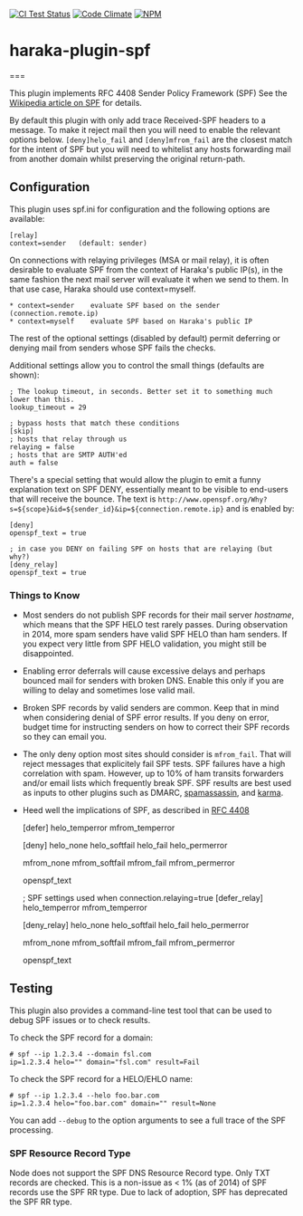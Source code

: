 [![CI Test Status][ci-img]][ci-url]
[![Code Climate][clim-img]][clim-url]
[![NPM][npm-img]][npm-url]

# haraka-plugin-spf

===

This plugin implements RFC 4408 Sender Policy Framework (SPF)
See the [Wikipedia article on SPF](http://en.wikipedia.org/wiki/Sender_Policy_Framework) for details.

By default this plugin with only add trace Received-SPF headers to a message.
To make it reject mail then you will need to enable the relevant options below.
`[deny]helo_fail` and `[deny]mfrom_fail` are the closest match for the intent
of SPF but you will need to whitelist any hosts forwarding mail from another
domain whilst preserving the original return-path.

Configuration
-------------

This plugin uses spf.ini for configuration and the following options are
available:

    [relay]
    context=sender   (default: sender)

On connections with relaying privileges (MSA or mail relay), it is often
desirable to evaluate SPF from the context of Haraka's public IP(s), in the
same fashion the next mail server will evaluate it when we send to them.
In that use case, Haraka should use context=myself.

    * context=sender    evaluate SPF based on the sender (connection.remote.ip)
    * context=myself    evaluate SPF based on Haraka's public IP

The rest of the optional settings (disabled by default) permit deferring or
denying mail from senders whose SPF fails the checks.

Additional settings allow you to control the small things (defaults are shown):

    ; The lookup timeout, in seconds. Better set it to something much lower than this.
    lookup_timeout = 29

    ; bypass hosts that match these conditions
    [skip]
    ; hosts that relay through us
    relaying = false
    ; hosts that are SMTP AUTH'ed
    auth = false

There's a special setting that would allow the plugin to emit a funny explanation text on SPF DENY, essentially meant to be visible to end-users that will receive the bounce. The text is `http://www.openspf.org/Why?s=${scope}&id=${sender_id}&ip=${connection.remote.ip}` and is enabled by:

    [deny]
    openspf_text = true
    
    ; in case you DENY on failing SPF on hosts that are relaying (but why?)
    [deny_relay]
    openspf_text = true

### Things to Know

* Most senders do not publish SPF records for their mail server *hostname*,
  which means that the SPF HELO test rarely passes. During observation in 2014,
  more spam senders have valid SPF HELO than ham senders. If you expect very
  little from SPF HELO validation, you might still be disappointed.

* Enabling error deferrals will cause excessive delays and perhaps bounced
  mail for senders with broken DNS. Enable this only if you are willing to
  delay and sometimes lose valid mail.

* Broken SPF records by valid senders are common. Keep that in mind when
  considering denial of SPF error results. If you deny on error, budget
  time for instructing senders on how to correct their SPF records so they
  can email you.

* The only deny option most sites should consider is `mfrom_fail`. That will
  reject messages that explicitely fail SPF tests. SPF failures have a high
  correlation with spam. However, up to 10% of ham transits forwarders and/or
  email lists which frequently break SPF. SPF results are best used as inputs
  to other plugins such as DMARC, [spamassassin](http://haraka.github.io/manual/plugins/spamassassin.html), and [karma](http://haraka.github.io/manual/plugins/karma.html).

* Heed well the implications of SPF, as described in [RFC 4408](http://tools.ietf.org/html/rfc4408#section-9.3)

    [defer]
    helo_temperror
    mfrom_temperror

    [deny]
    helo_none
    helo_softfail
    helo_fail
    helo_permerror

    mfrom_none
    mfrom_softfail
    mfrom_fail
    mfrom_permerror
    
    openspf_text

    ; SPF settings used when connection.relaying=true
    [defer_relay]
    helo_temperror
    mfrom_temperror

    [deny_relay]
    helo_none
    helo_softfail
    helo_fail
    helo_permerror

    mfrom_none
    mfrom_softfail
    mfrom_fail
    mfrom_permerror
    
    openspf_text


Testing
-------

This plugin also provides a command-line test tool that can be used to debug SPF issues or to check results.

To check the SPF record for a domain:

````
# spf --ip 1.2.3.4 --domain fsl.com
ip=1.2.3.4 helo="" domain="fsl.com" result=Fail
````

To check the SPF record for a HELO/EHLO name:

````
# spf --ip 1.2.3.4 --helo foo.bar.com
ip=1.2.3.4 helo="foo.bar.com" domain="" result=None
````

You can add `--debug` to the option arguments to see a full trace of the SPF processing.

### SPF Resource Record Type

Node does not support the SPF DNS Resource Record type. Only TXT records are
checked. This is a non-issue as < 1% (as of 2014) of SPF records use the SPF RR type. Due to lack of adoption, SPF has deprecated the SPF RR type.


<!-- leave these buried at the bottom of the document -->
[ci-img]: https://github.com/haraka/haraka-plugin-spf/actions/workflows/ci.yml/badge.svg
[ci-url]: https://github.com/haraka/haraka-plugin-spf/actions/workflows/ci.yml
[clim-img]: https://codeclimate.com/github/haraka/haraka-plugin-spf/badges/gpa.svg
[clim-url]: https://codeclimate.com/github/haraka/haraka-plugin-spf
[npm-img]: https://nodei.co/npm/haraka-plugin-spf.png
[npm-url]: https://www.npmjs.com/package/haraka-plugin-spf
